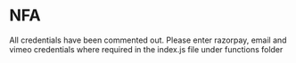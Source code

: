 ﻿# NFA

All credentials have been commented out. Please enter razorpay, email and vimeo credentials where required in the index.js file under functions folder
